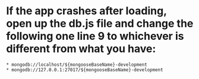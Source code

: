 # If the app crashes after loading, open up the db.js file and change the following one line 9 to whichever is different from what you have:
    * mongodb://localhost/${mongooseBaseName}-development
    * mongodb://127.0.0.1:27017/${mongooseBaseName}-development